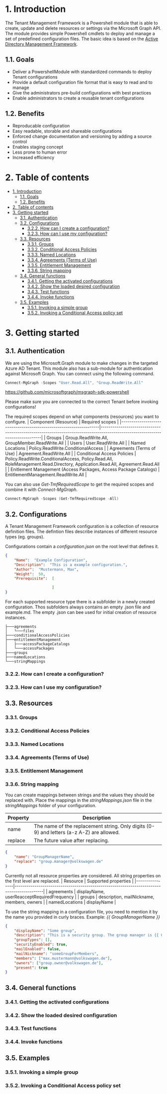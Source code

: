 # 1. Introduction 
The Tenant Management Framework is a Powershell module that is able to create, update and
delete resources or settings via the Microsoft Graph API. The module provides simple
Powershell cmdlets to deploy and manage a set of predefined configuration files. The basic idea is
based on the [Active Directory Management Framework](https://admf.one>).

## 1.1. Goals
- Deliver a PowershellModule with standardized
commands to deploy Tenant configurations
- Provide a default configuration file format that is easy
to read and to manage
- Give the administrators pre-build configurations with
best practices
- Enable administrators to create a reusable tenant
configurations

## 1.2. Benefits
- Reproducable configuration
- Easy readable, storable and shareable configurations
- Enforced change documentation and versioning by
adding a source control
- Enables staging concept
- Less prone to human error
- Increased efficiency

# 2. Table of contents
- [1. Introduction](#1-introduction)
  - [1.1. Goals](#11-goals)
  - [1.2. Benefits](#12-benefits)
- [2. Table of contents](#2-table-of-contents)
- [3. Getting started](#3-getting-started)
  - [3.1. Authentication](#31-authentication)
  - [3.2. Configurations](#32-configurations)
    - [3.2.2. How can I create a configuration?](#322-how-can-i-create-a-configuration)
    - [3.2.3. How can I use my configuration?](#323-how-can-i-use-my-configuration)
  - [3.3. Resources](#33-resources)
    - [3.3.1. Groups](#331-groups)
    - [3.3.2. Conditional Access Policies](#332-conditional-access-policies)
    - [3.3.3. Named Locations](#333-named-locations)
    - [3.3.4. Agreements (Terms of Use)](#334-agreements-terms-of-use)
    - [3.3.5. Entitlement Management](#335-entitlement-management)
    - [3.3.6. String mapping](#336-string-mapping)
  - [3.4. General functions](#34-general-functions)
    - [3.4.1. Getting the activated configurations](#341-getting-the-activated-configurations)
    - [3.4.2. Show the loaded desired configuration](#342-show-the-loaded-desired-configuration)
    - [3.4.3. Test functions](#343-test-functions)
    - [3.4.4. Invoke functions](#344-invoke-functions)
  - [3.5. Examples](#35-examples)
    - [3.5.1. Invoking a simple group](#351-invoking-a-simple-group)
    - [3.5.2. Invoking a Conditional Access policy set](#352-invoking-a-conditional-access-policy-set)

# 3. Getting started
## 3.1. Authentication
We are using the Microsoft.Graph module to make changes in the targeted Azure AD Tenant. This module also has a sub-module for authentication against Microsoft Graph. You can connect using the following command.
```powershell
Connect-MgGraph -Scopes "User.Read.All", "Group.ReadWrite.All"
```
https://github.com/microsoftgraph/msgraph-sdk-powershell

Please make sure you are connected to the correct Tenant before invoking configurations! 

The required scopes depend on what components (resources) you want to configure.
| Component (Resource)                                              | Required scopes                                                                                                              |
|-------------------------------------------------------------------|------------------------------------------------------------------------------------------------------------------------------|
| Groups                                                            | Group.ReadWrite.All, GroupMember.ReadWrite.All                                                                               |
| Users                                                             | User.ReadWrite.All                                                                                                           |
| Named Locations                                                   | Policy.ReadWrite.ConditionalAccess                                                                                           |
| Agreements (Terms of Use)                                         | Agreement.ReadWrite.All                                                                                                      |
| Conditional Access Policies                                       | Policy.ReadWrite.ConditionalAccess, Policy.Read.All, RoleManagement.Read.Directory, Application.Read.All, Agreement.Read.All |
| Enitlement Management (Access Packages, Access Package Catalogs)  | EntitlementManagement.ReadWrite.All                                                                                          |

You can also use *Get-TmfRequiredScope* to get the required scopes and combine it with *Connect-MgGraph*.
```powershell
Connect-MgGraph -Scopes (Get-TmfRequiredScope -All)
```

## 3.2. Configurations
A Tenant Management Framework configuration is a collection of resource definition files. The defintion files describe instances of different resource types (eg. groups). 

Configurations contain a *configuration.json* on the root level that defines it.

```json
{
    "Name":  "Example Configuration",
    "Description":  "This is a example configuration.",
    "Author":  "Mustermann, Max",
    "Weight":  50,
    "Prerequisite":  [

                     ]
}
```

For each supported resource type there is a subfolder in a newly created configuration. Thos subfolders always contains an empty .json file and example.md. The empty .json can bee used for initial creation of resource instances.
```
├───agreements
│   └───files
├───conditionalAccessPolicies
├───entitlementManagement
│   ├───accessPackageCatalogs
│   └───accessPackages
├───groups
├───namedLocations
└───stringMappings
```

### 3.2.2. How can I create a configuration?

### 3.2.3. How can I use my configuration?

## 3.3. Resources



### 3.3.1. Groups

### 3.3.2. Conditional Access Policies

### 3.3.3. Named Locations

### 3.3.4. Agreements (Terms of Use)

### 3.3.5. Entitlement Management

### 3.3.6. String mapping

You can create mappings between strings and the values they should be replaced with. Place the mappings in the *stringMappings.json* file in the *stringMappings* folder of your configuration.

| Property    | Description                                                                                |
|-------------|--------------------------------------------------------------------------------------------|
| name        | The name of the replacement string. Only digits (0-9) and letters (a-z A-Z) are allowed.   |
| replace     | The future value after replacing.                                                          |

```json
{
    "name": "GroupManagerName",
    "replace": "group.manager@volkswagen.de"
}
```

Currently not all resource properties are considered. All string properties on the first level are replaced.
| Resource       | Supported properties                                                                       |
|----------------|--------------------------------------------------------------------------------------------|
| agreements     | displayName, userReacceptRequiredFrequency                                                 |
| groups         | description, mailNickname, members, owners                                                 |
| namedLocations | displayName                                                                                |


To use the string mapping in a configuration file, you need to mention it by the name you provided in curly braces. Example: *{{ GroupManagerName }}*

```json
{   
    "displayName": "Some group",
    "description": "This is a security group. The group manager is {{ GroupManagerName }}",
    "groupTypes": [],        
    "securityEnabled": true,
    "mailEnabled": false,
    "mailNickname": "someGroupForMembers",
    "members": ["max.mustermann@volkswagen.de"],
    "owners": ["group.owner@volkswagen.de"],
    "present": true
}
```

## 3.4. General functions
### 3.4.1. Getting the activated configurations
### 3.4.2. Show the loaded desired configuration
### 3.4.3. Test functions
### 3.4.4. Invoke functions

## 3.5. Examples
### 3.5.1. Invoking a simple group
### 3.5.2. Invoking a Conditional Access policy set